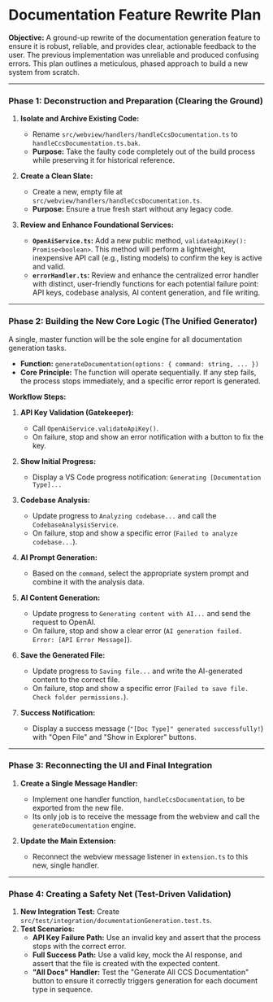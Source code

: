 # Documentation Feature Rewrite Plan

**Objective:** A ground-up rewrite of the documentation generation feature to ensure it is robust, reliable, and provides clear, actionable feedback to the user. The previous implementation was unreliable and produced confusing errors. This plan outlines a meticulous, phased approach to build a new system from scratch.

---

### Phase 1: Deconstruction and Preparation (Clearing the Ground)

1. **Isolate and Archive Existing Code:**
    * Rename `src/webview/handlers/handleCcsDocumentation.ts` to `handleCcsDocumentation.ts.bak`.
    * **Purpose:** Take the faulty code completely out of the build process while preserving it for historical reference.

2. **Create a Clean Slate:**
    * Create a new, empty file at `src/webview/handlers/handleCcsDocumentation.ts`.
    * **Purpose:** Ensure a true fresh start without any legacy code.

3. **Review and Enhance Foundational Services:**
    * **`OpenAiService.ts`:** Add a new public method, `validateApiKey(): Promise<boolean>`. This method will perform a lightweight, inexpensive API call (e.g., listing models) to confirm the key is active and valid.
    * **`errorHandler.ts`:** Review and enhance the centralized error handler with distinct, user-friendly functions for each potential failure point: API keys, codebase analysis, AI content generation, and file writing.

---

### Phase 2: Building the New Core Logic (The Unified Generator)

A single, master function will be the sole engine for all documentation generation tasks.

* **Function:** `generateDocumentation(options: { command: string, ... })`
* **Core Principle:** The function will operate sequentially. If any step fails, the process stops immediately, and a specific error report is generated.

**Workflow Steps:**

1. **API Key Validation (Gatekeeper):**
    * Call `OpenAiService.validateApiKey()`.
    * On failure, stop and show an error notification with a button to fix the key.

2. **Show Initial Progress:**
    * Display a VS Code progress notification: `Generating [Documentation Type]...`

3. **Codebase Analysis:**
    * Update progress to `Analyzing codebase...` and call the `CodebaseAnalysisService`.
    * On failure, stop and show a specific error (`Failed to analyze codebase...`).

4. **AI Prompt Generation:**
    * Based on the `command`, select the appropriate system prompt and combine it with the analysis data.

5. **AI Content Generation:**
    * Update progress to `Generating content with AI...` and send the request to OpenAI.
    * On failure, stop and show a clear error (`AI generation failed. Error: [API Error Message]`).

6. **Save the Generated File:**
    * Update progress to `Saving file...` and write the AI-generated content to the correct file.
    * On failure, stop and show a specific error (`Failed to save file. Check folder permissions.`).

7. **Success Notification:**
    * Display a success message (`"[Doc Type]" generated successfully!`) with "Open File" and "Show in Explorer" buttons.

---

### Phase 3: Reconnecting the UI and Final Integration

1. **Create a Single Message Handler:**
    * Implement one handler function, `handleCcsDocumentation`, to be exported from the new file.
    * Its only job is to receive the message from the webview and call the `generateDocumentation` engine.

2. **Update the Main Extension:**
    * Reconnect the webview message listener in `extension.ts` to this new, single handler.

---

### Phase 4: Creating a Safety Net (Test-Driven Validation)

1. **New Integration Test:** Create `src/test/integration/documentationGeneration.test.ts`.
2. **Test Scenarios:**
    * **API Key Failure Path:** Use an invalid key and assert that the process stops with the correct error.
    * **Full Success Path:** Use a valid key, mock the AI response, and assert that the file is created with the expected content.
    * **"All Docs" Handler:** Test the "Generate All CCS Documentation" button to ensure it correctly triggers generation for each document type in sequence.
